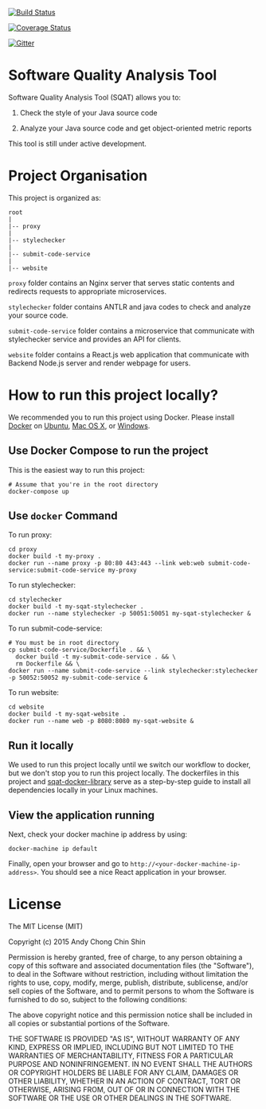 [![Build Status](https://travis-ci.org/Andyccs/sqat.svg?branch=develop)](https://travis-ci.org/Andyccs/sqat)

[![Coverage Status](https://coveralls.io/repos/Andyccs/sqat/badge.svg?branch=develop&service=github)](https://coveralls.io/github/Andyccs/sqat?branch=develop)

[![Gitter](https://badges.gitter.im/Join%20Chat.svg)](https://gitter.im/Andyccs/sqat?utm_source=badge&utm_medium=badge&utm_campaign=pr-badge)

# Software Quality Analysis Tool

Software Quality Analysis Tool (SQAT) allows you to:

1. Check the style of your Java source code

2. Analyze your Java source code and get object-oriented metric reports

This tool is still under active development.

# Project Organisation

This project is organized as:

```
root
|
|-- proxy
|
|-- stylechecker
|
|-- submit-code-service
|
|-- website
```

`proxy` folder contains an Nginx server that serves static contents and redirects requests to appropriate microservices.

`stylechecker` folder contains ANTLR and java codes to check and analyze your source code. 

`submit-code-service` folder contains a microservice that communicate with stylechecker service and provides an API for clients.

`website` folder contains a React.js web application that communicate with Backend Node.js server and render webpage for users. 

# How to run this project locally?

We recommended you to run this project using Docker. Please install [Docker](https://docs.docker.com) on [Ubuntu](https://docs.docker.com/engine/installation/ubuntulinux/), [Mac OS X](https://docs.docker.com/engine/installation/mac/), or [Windows](https://docs.docker.com/engine/installation/windows/). 

## Use Docker Compose to run the project

This is the easiest way to run this project:

```Shell
# Assume that you're in the root directory
docker-compose up
```

## Use `docker` Command

To run proxy:

```Shell
cd proxy
docker build -t my-proxy .
docker run --name proxy -p 80:80 443:443 --link web:web submit-code-service:submit-code-service my-proxy
```

To run stylechecker:

```Shell
cd stylechecker
docker build -t my-sqat-stylechecker .
docker run --name stylechecker -p 50051:50051 my-sqat-stylechecker &
```

To run submit-code-service:

```Shell
# You must be in root directory
cp submit-code-service/Dockerfile . && \
  docker build -t my-submit-code-service . && \
  rm Dockerfile && \
docker run --name submit-code-service --link stylechecker:stylechecker -p 50052:50052 my-submit-code-service &
```

To run website:

```Shell
cd website
docker build -t my-sqat-website . 
docker run --name web -p 8080:8080 my-sqat-website &
```

## Run it locally

We used to run this project locally until we switch our workflow to docker, but we don't stop you to run this project locally. The dockerfiles in this project and [sqat-docker-library](https://github.com/Andyccs/sqat-docker-library) serve as a step-by-step guide to install all dependencies locally in your Linux machines.

## View the application running

Next, check your docker machine ip address by using:

```Shell
docker-machine ip default
```

Finally, open your browser and go to `http://<your-docker-machine-ip-address>`. You should see a nice React application in your browser. 

# License

The MIT License (MIT)

Copyright (c) 2015 Andy Chong Chin Shin

Permission is hereby granted, free of charge, to any person obtaining a copy
of this software and associated documentation files (the "Software"), to deal
in the Software without restriction, including without limitation the rights
to use, copy, modify, merge, publish, distribute, sublicense, and/or sell
copies of the Software, and to permit persons to whom the Software is
furnished to do so, subject to the following conditions:

The above copyright notice and this permission notice shall be included in all
copies or substantial portions of the Software.

THE SOFTWARE IS PROVIDED "AS IS", WITHOUT WARRANTY OF ANY KIND, EXPRESS OR
IMPLIED, INCLUDING BUT NOT LIMITED TO THE WARRANTIES OF MERCHANTABILITY,
FITNESS FOR A PARTICULAR PURPOSE AND NONINFRINGEMENT. IN NO EVENT SHALL THE
AUTHORS OR COPYRIGHT HOLDERS BE LIABLE FOR ANY CLAIM, DAMAGES OR OTHER
LIABILITY, WHETHER IN AN ACTION OF CONTRACT, TORT OR OTHERWISE, ARISING FROM,
OUT OF OR IN CONNECTION WITH THE SOFTWARE OR THE USE OR OTHER DEALINGS IN THE
SOFTWARE.

